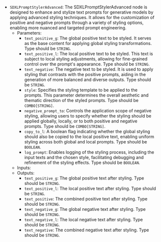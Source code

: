 - `SDXLPromptStylerAdvanced`: The SDXLPromptStylerAdvanced node is designed to enhance and stylize text prompts for generative models by applying advanced styling techniques. It allows for the customization of positive and negative prompts through a variety of styling options, enabling more nuanced and targeted prompt engineering.
    - Parameters:
        - `text_positive_g`: The global positive text to be styled. It serves as the base content for applying global styling transformations. Type should be `STRING`.
        - `text_positive_l`: The local positive text to be styled. This text is subject to local styling adjustments, allowing for fine-grained control over the prompt's appearance. Type should be `STRING`.
        - `text_negative`: The negative text to be styled. It is used to apply styling that contrasts with the positive prompts, aiding in the generation of more balanced and diverse outputs. Type should be `STRING`.
        - `style`: Specifies the styling template to be applied to the prompts. This parameter determines the overall aesthetic and thematic direction of the styled prompts. Type should be `COMBO[STRING]`.
        - `negative_prompt_to`: Controls the application scope of negative styling, allowing users to specify whether the styling should be applied globally, locally, or to both positive and negative prompts. Type should be `COMBO[STRING]`.
        - `copy_to_l`: A boolean flag indicating whether the global styling should also be copied to the local positive text, enabling uniform styling across both global and local prompts. Type should be `BOOLEAN`.
        - `log_prompt`: Enables logging of the styling process, including the input texts and the chosen style, facilitating debugging and refinement of the styling effects. Type should be `BOOLEAN`.
    - Inputs:
    - Outputs:
        - `text_positive_g`: The global positive text after styling. Type should be `STRING`.
        - `text_positive_l`: The local positive text after styling. Type should be `STRING`.
        - `text_positive`: The combined positive text after styling. Type should be `STRING`.
        - `text_negative_g`: The global negative text after styling. Type should be `STRING`.
        - `text_negative_l`: The local negative text after styling. Type should be `STRING`.
        - `text_negative`: The combined negative text after styling. Type should be `STRING`.
